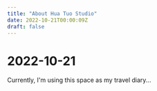 ```yaml
---
title: "About Hua Tuo Studio"
date: 2022-10-21T00:00:09Z
draft: false
---
```


# 2022-10-21

Currently, I'm using this space as my travel diary...